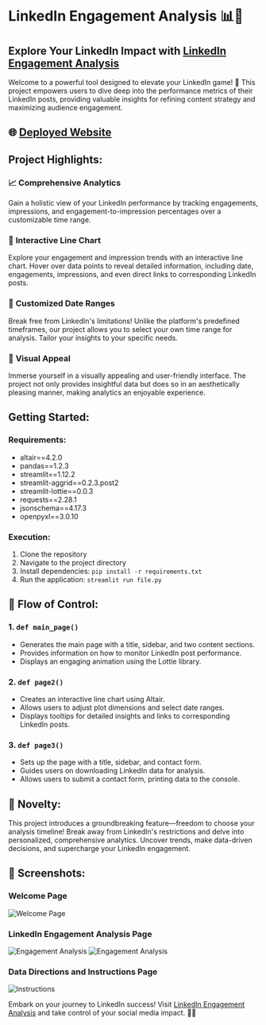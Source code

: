 # LinkedIn Engagement Analysis 📊🚀

## Explore Your LinkedIn Impact with [LinkedIn Engagement Analysis](https://linkeldn-analysis-streamlit.onrender.com/)

Welcome to a powerful tool designed to elevate your LinkedIn game! 🚀 This project empowers users to dive deep into the performance metrics of their LinkedIn posts, providing valuable insights for refining content strategy and maximizing audience engagement.

## 🌐 [Deployed Website](https://linkeldn-analysis-streamlit.onrender.com/)

## Project Highlights:

### 📈 **Comprehensive Analytics**
Gain a holistic view of your LinkedIn performance by tracking engagements, impressions, and engagement-to-impression percentages over a customizable time range.

### 🔄 **Interactive Line Chart**
Explore your engagement and impression trends with an interactive line chart. Hover over data points to reveal detailed information, including date, engagements, impressions, and even direct links to corresponding LinkedIn posts.

### 📅 **Customized Date Ranges**
Break free from LinkedIn's limitations! Unlike the platform's predefined timeframes, our project allows you to select your own time range for analysis. Tailor your insights to your specific needs.

### 🎨 **Visual Appeal**
Immerse yourself in a visually appealing and user-friendly interface. The project not only provides insightful data but does so in an aesthetically pleasing manner, making analytics an enjoyable experience.

## Getting Started:

### Requirements:
- altair==4.2.0
- pandas==1.2.3
- streamlit==1.12.2
- streamlit-aggrid==0.2.3.post2
- streamlit-lottie==0.0.3
- requests==2.28.1
- jsonschema==4.17.3
- openpyxl==3.0.10

### Execution:
1. Clone the repository
2. Navigate to the project directory
3. Install dependencies: `pip install -r requirements.txt`
4. Run the application: `streamlit run file.py`

## 🚀 Flow of Control:

### 1. `def main_page()`
   - Generates the main page with a title, sidebar, and two content sections.
   - Provides information on how to monitor LinkedIn post performance.
   - Displays an engaging animation using the Lottie library.

### 2. `def page2()`
   - Creates an interactive line chart using Altair.
   - Allows users to adjust plot dimensions and select date ranges.
   - Displays tooltips for detailed insights and links to corresponding LinkedIn posts.

### 3. `def page3()`
   - Sets up the page with a title, sidebar, and contact form.
   - Guides users on downloading LinkedIn data for analysis.
   - Allows users to submit a contact form, printing data to the console.

## 🌟 Novelty:

This project introduces a groundbreaking feature—freedom to choose your analysis timeline! Break away from LinkedIn's restrictions and delve into personalized, comprehensive analytics. Uncover trends, make data-driven decisions, and supercharge your LinkedIn engagement.

## 📸 Screenshots:

### Welcome Page
![Welcome Page](https://user-images.githubusercontent.com/93984886/225281233-a7cfe60a-67c0-4fec-ad62-667141e78d01.png)

### LinkedIn Engagement Analysis Page
![Engagement Analysis](https://user-images.githubusercontent.com/93984886/225281399-5e22b5d9-76c6-4d90-b619-67b43db85b24.png)
![Engagement Analysis](https://user-images.githubusercontent.com/93984886/225281439-1cd0c0bb-ec90-4817-b094-9113e3a7a1f6.png)

### Data Directions and Instructions Page
![Instructions](https://user-images.githubusercontent.com/93984886/225281541-cd73102a-e779-4015-ac3f-485647e25d63.png)

Embark on your journey to LinkedIn success! Visit [LinkedIn Engagement Analysis](https://linkeldn-analysis-streamlit.onrender.com/) and take control of your social media impact. 🚀✨
